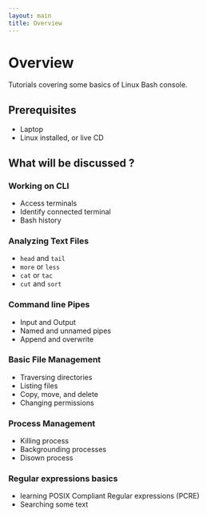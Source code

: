 ```yaml
---
layout: main
title: Overview
---
```

# Overview

Tutorials covering some basics of Linux Bash console.

## Prerequisites

- Laptop
- Linux installed, or live CD

## What will be discussed ?

### Working on CLI

- Access terminals
- Identify connected terminal
- Bash history

### Analyzing Text Files

- `head` and `tail`
- `more` or `less`
- `cat` or `tac`
- `cut` and `sort`

### Command line Pipes

- Input and Output
- Named and unnamed pipes
- Append and overwrite

### Basic File Management

- Traversing directories
- Listing files
- Copy, move, and delete
- Changing permissions

### Process Management

- Killing process
- Backgrounding processes
- Disown process

### Regular expressions basics

- learning POSIX Compliant Regular expressions (PCRE)
- Searching some text
